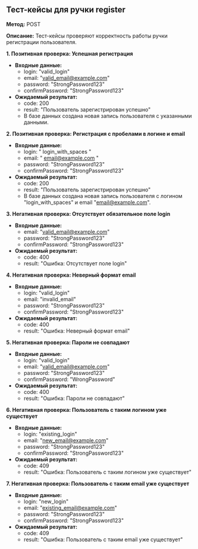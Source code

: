 ## Тест-кейсы для ручки register

**Метод:** POST

**Описание:** Тест-кейсы проверяют корректность работы ручки регистрации пользователя.

**1. Позитивная проверка: Успешная регистрация**

* **Входные данные:**
    * login: "valid_login"
    * email: "valid_email@example.com"
    * password: "StrongPassword123"
    * confirmPassword: "StrongPassword123"
* **Ожидаемый результат:**
    * code: 200
    * result: "Пользователь зарегистрирован успешно"
    * В базе данных создана новая запись пользователя с указанными данными.

**2. Позитивная проверка: Регистрация с пробелами в логине и email**

* **Входные данные:**
    * login: " login_with_spaces "
    * email: " email@example.com  "
    * password: "StrongPassword123"
    * confirmPassword: "StrongPassword123"
* **Ожидаемый результат:**
    * code: 200
    * result: "Пользователь зарегистрирован успешно"
    * В базе данных создана новая запись пользователя с логином "login_with_spaces" и email "email@example.com".

**3. Негативная проверка: Отсутствует обязательное поле login**

* **Входные данные:**
    * email: "valid_email@example.com"
    * password: "StrongPassword123"
    * confirmPassword: "StrongPassword123"
* **Ожидаемый результат:**
    * code: 400
    * result: "Ошибка: Отсутствует поле login"

**4. Негативная проверка: Неверный формат email**

* **Входные данные:**
    * login: "valid_login"
    * email: "invalid_email"
    * password: "StrongPassword123"
    * confirmPassword: "StrongPassword123"
* **Ожидаемый результат:**
    * code: 400
    * result: "Ошибка: Неверный формат email"

**5. Негативная проверка: Пароли не совпадают**

* **Входные данные:**
    * login: "valid_login"
    * email: "valid_email@example.com"
    * password: "StrongPassword123"
    * confirmPassword: "WrongPassword"
* **Ожидаемый результат:**
    * code: 400
    * result: "Ошибка: Пароли не совпадают"

**6. Негативная проверка: Пользователь с таким логином уже существует**

* **Входные данные:**
    * login: "existing_login"
    * email: "new_email@example.com"
    * password: "StrongPassword123"
    * confirmPassword: "StrongPassword123"
* **Ожидаемый результат:**
    * code: 409
    * result: "Ошибка: Пользователь с таким логином уже существует"

**7. Негативная проверка: Пользователь с таким email уже существует**

* **Входные данные:**
    * login: "new_login"
    * email: "existing_email@example.com"
    * password: "StrongPassword123"
    * confirmPassword: "StrongPassword123"
* **Ожидаемый результат:**
    * code: 409
    * result: "Ошибка: Пользователь с таким email уже существует"

